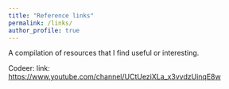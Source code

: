 ```yaml
---
title: "Reference links"
permalink: /links/
author_profile: true
---
```


A compilation of resources that I find useful or interesting.

Codeer:
link: https://www.youtube.com/channel/UCtUeziXLa_x3vvdzUinqE8w
